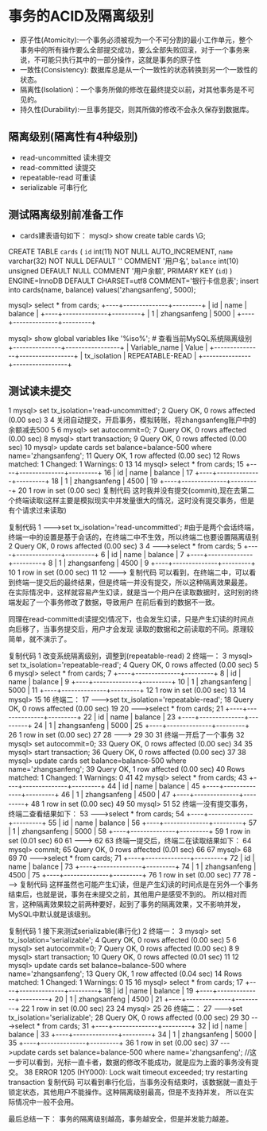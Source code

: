 # 事务的ACID及隔离级别
* 原子性(Atomicity):一个事务必须被视为一个不可分割的最小工作单元，整个事务中的所有操作要么全部提交成功，要么全部失败回滚，对于一个事务来说，不可能只执行其中的一部分操作，这就是事务的原子性
* 一致性(Consistency): 数据库总是从一个一致性的状态转换到另一个一致性的状态。
* 隔离性(Isolation)：一个事务所做的修改在最终提交以前，对其他事务是不可见的。
* 持久性(Durability):一旦事务提交，则其所做的修改不会永久保存到数据库。

## 隔离级别(隔离性有4种级别)
* read-uncommitted 读未提交
* read-committed 读提交
* repeatable-read 可重读
* serializable 可串行化

## 测试隔离级别前准备工作
* cards建表语句如下：
mysql> show create table cards \G;

CREATE TABLE `cards` (
   `id` int(11) NOT NULL AUTO_INCREMENT,
   `name` varchar(32) NOT NULL DEFAULT '' COMMENT '用户名',
   `balance` int(10) unsigned DEFAULT NULL COMMENT '用户余额',
   PRIMARY KEY (`id`)
) ENGINE=InnoDB DEFAULT CHARSET=utf8 COMMENT='银行卡信息表';
insert into cards(name, balance) values('zhangsanfeng', 5000);

mysql> select * from cards;
 +----+--------------+---------+
 | id | name         | balance |
 +----+--------------+---------+
 |  1 | zhangsanfeng |    5000 |
 +----+--------------+---------+

mysql> show global variables like '%iso%'; # 查看当前MySQL系统隔离级别
 +---------------+-----------------+
 | Variable_name | Value           |
 +---------------+-----------------+
 | tx_isolation  | REPEATABLE-READ |
 +---------------+-----------------+

## 测试读未提交
 1 mysql> set tx_isolation='read-uncommitted';
 2 Query OK, 0 rows affected (0.00 sec)
 3 
 4 关闭自动提交，开启事务，模拟转账，将zhangsanfeng账户中的余额减去500
 5 
 6 mysql> set autocommit=0;
 7 Query OK, 0 rows affected (0.00 sec)
 8 mysql> start transaction;
 9 Query OK, 0 rows affected (0.00 sec)
10 mysql> update cards set balance=balance-500 where name='zhangsanfeng';
11 Query OK, 1 row affected (0.00 sec)
12 Rows matched: 1  Changed: 1  Warnings: 0
13 
14 mysql> select * from cards;
15 +----+--------------+---------+
16 | id | name         | balance |
17 +----+--------------+---------+
18 |  1 | zhangsanfeng |    4500 |
19 +----+--------------+---------+
20 1 row in set (0.00 sec)
复制代码
这时我并没有提交(commit),现在去第二个终端读取(这样主要是模拟现实中并发量很大的情况，这时没有提交事务，但是有个请求过来读取)

复制代码
 1 --->set tx_isolation='read-uncommitted';    #由于是两个会话终端，终端一中的设置是基于会话的，在终端二中不生效，所以终端二也要设置隔离级别
 2 Query OK, 0 rows affected (0.00 sec)
 3 
 4 --->select * from cards;
 5 +----+--------------+---------+
 6 | id | name         | balance |
 7 +----+--------------+---------+
 8 |  1 | zhangsanfeng |    4500 |
 9 +----+--------------+---------+
10 1 row in set (0.00 sec)
11 
12 --->
复制代码
可以看到，在终端二中，可以看到终端一提交后的最终结果，但是终端一并没有提交，所以这种隔离效果最差。
在实际情况中，这样就容易产生幻读，就是当一个用户在读取数据时，这时别的终端发起了一个事务修改了数据，导致用户
在前后看到的数据不一致。

同理在read-committed(读提交)情况下，也会发生幻读，只是产生幻读的时间点向后移了，当事务提交后，用户才会发现
读取的数据和之前读取的不同。原理较简单，就不演示了。

复制代码
 1 改变系统隔离级别，调整到(repeatable-read)
 2 终端一：
 3 mysql> set tx_isolation='repeatable-read';
 4 Query OK, 0 rows affected (0.00 sec)
 5 
 6 mysql> select * from cards;
 7 +----+--------------+---------+
 8 | id | name         | balance |
 9 +----+--------------+---------+
10 |  1 | zhangsanfeng |    5000 |
11 +----+--------------+---------+
12 1 row in set (0.00 sec)
13 
14 mysql> 
15 
16 终端二：
17 --->set tx_isolation='repeatable-read';
18 Query OK, 0 rows affected (0.00 sec)
19 
20 --->select * from cards;
21 +----+--------------+---------+
22 | id | name         | balance |
23 +----+--------------+---------+
24 |  1 | zhangsanfeng |    5000 |
25 +----+--------------+---------+
26 1 row in set (0.00 sec)
27 
28 --->
29 
30 
31 终端一开启了一个事务
32 mysql> set autocommit=0;
33 Query OK, 0 rows affected (0.00 sec)
34 
35 mysql> start transaction;
36 Query OK, 0 rows affected (0.00 sec)
37 
38 mysql> update cards set balance=balance-500 where name='zhangsanfeng';
39 Query OK, 1 row affected (0.00 sec)
40 Rows matched: 1  Changed: 1  Warnings: 0
41 
42 mysql> select * from cards;
43 +----+--------------+---------+
44 | id | name         | balance |
45 +----+--------------+---------+
46 |  1 | zhangsanfeng |    4500 |
47 +----+--------------+---------+
48 1 row in set (0.00 sec)
49 
50 mysql> 
51 
52 终端一没有提交事务，终端二查看结果如下：
53 --->select * from cards;
54 +----+--------------+---------+
55 | id | name         | balance |
56 +----+--------------+---------+
57 |  1 | zhangsanfeng |    5000 |
58 +----+--------------+---------+
59 1 row in set (0.01 sec)
60 
61 --->
62 
63 终端一提交后，终端二在读取结果如下：
64 mysql> commit;
65 Query OK, 0 rows affected (0.01 sec)
66 
67 mysql> 
68 
69 
70 --->select * from cards;
71 +----+--------------+---------+
72 | id | name         | balance |
73 +----+--------------+---------+
74 |  1 | zhangsanfeng |    4500 |
75 +----+--------------+---------+
76 1 row in set (0.00 sec)
77 
78 --->
复制代码
这样虽然也可能产生幻读，但是产生幻读的时间点是在另外一个事务结束后，也就是说，事务在未提交之前，其他用户是感受不到的。
所以相对而言，这种隔离效果较之前两种要好，起到了事务的隔离效果，又不影响并发，MySQL中默认就是该级别。

复制代码
 1 接下来测试serializable(串行化)
 2 终端一：
 3 mysql> set tx_isolation='serializable';
 4 Query OK, 0 rows affected (0.00 sec)
 5 
 6 mysql> set autocommit=0;
 7 Query OK, 0 rows affected (0.00 sec)
 8 
 9 mysql> start transaction;
10 Query OK, 0 rows affected (0.01 sec)
11 
12 mysql> update cards set balance=balance-500 where name='zhangsanfeng';
13 Query OK, 1 row affected (0.04 sec)
14 Rows matched: 1  Changed: 1  Warnings: 0
15 
16 mysql> select * from cards;
17 +----+--------------+---------+
18 | id | name         | balance |
19 +----+--------------+---------+
20 |  1 | zhangsanfeng |    4500 |
21 +----+--------------+---------+
22 1 row in set (0.00 sec)
23 
24 mysql> 
25 
26 终端二：
27 --->set tx_isolation='serializable';
28 Query OK, 0 rows affected (0.00 sec)
29 
30 --->select * from cards;
31 +----+--------------+---------+
32 | id | name         | balance |
33 +----+--------------+---------+
34 |  1 | zhangsanfeng |    5000 |
35 +----+--------------+---------+
36 1 row in set (0.00 sec)
37 --->update cards set balance=balance-500 where name='zhangsanfeng';    //这一步可以看到，光标一直卡者，数据的修改不能成功，就是应为上面的事务没有提交。
38 ERROR 1205 (HY000): Lock wait timeout exceeded; try restarting transaction
复制代码
可以看到串行化后，当事务没有结束时，该数据就一直处于锁定状态，其他用户不能操作。这种隔离级别最高，但是不支持并发，
所以在实际情况中一般不会用。

最后总结一下：
事务的隔离级别越高，事务越安全，但是并发能力越差。